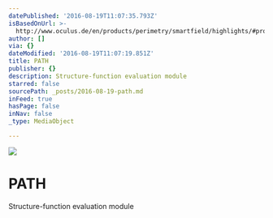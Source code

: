 ```yaml
---
datePublished: '2016-08-19T11:07:35.793Z'
isBasedOnUrl: >-
  http://www.oculus.de/en/products/perimetry/smartfield/highlights/#produkte_navi
author: []
via: {}
dateModified: '2016-08-19T11:07:19.851Z'
title: PATH
publisher: {}
description: Structure-function evaluation module
starred: false
sourcePath: _posts/2016-08-19-path.md
inFeed: true
hasPage: false
inNav: false
_type: MediaObject

---
```

![](https://the-grid-user-content.s3-us-west-2.amazonaws.com/e7bcf49c-1061-42eb-8273-ba30d42a5b03.jpg)

# PATH

Structure-function evaluation module